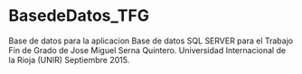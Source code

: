 # BasedeDatos_TFG
Base de datos para la aplicacion
Base de datos SQL SERVER para el Trabajo Fin de Grado de Jose Miguel Serna Quintero.
Universidad Internacional de la Rioja (UNIR)
Septiembre 2015.
